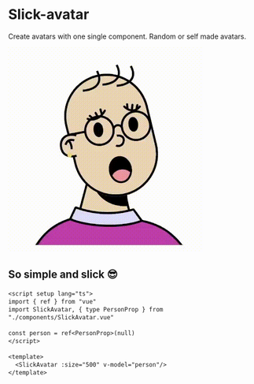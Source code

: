 # Slick-avatar

Create avatars with one single component. Random or self made avatars.

![image description](/showcase.gif)

## So simple and slick 😎
```vue
<script setup lang="ts">
import { ref } from "vue"
import SlickAvatar, { type PersonProp } from "./components/SlickAvatar.vue"

const person = ref<PersonProp>(null)
</script>

<template>
  <SlickAvatar :size="500" v-model="person"/>
</template>
```
